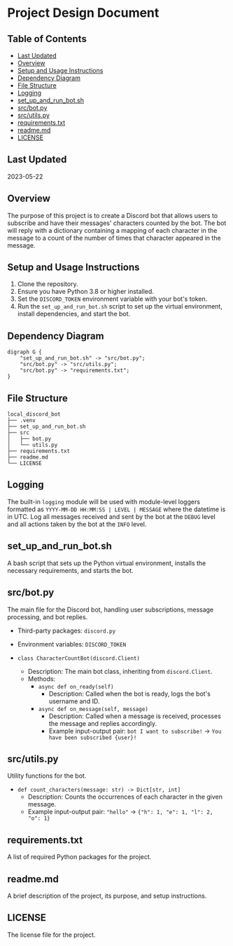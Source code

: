 # Project Design Document

## Table of Contents

- [Last Updated](#last-updated)
- [Overview](#overview)
- [Setup and Usage Instructions](#setup-and-usage-instructions)
- [Dependency Diagram](#dependency-diagram)
- [File Structure](#file-structure)
- [Logging](#logging)
- [set_up_and_run_bot.sh](#set_up_and_run_botsh)
- [src/bot.py](#srcbotpy)
- [src/utils.py](#srcutilspy)
- [requirements.txt](#requirementstxt)
- [readme.md](#readmemd)
- [LICENSE](#license)

## Last Updated

2023-05-22

## Overview

The purpose of this project is to create a Discord bot that allows users to subscribe and have their messages' characters counted by the bot. The bot will reply with a dictionary containing a mapping of each character in the message to a count of the number of times that character appeared in the message.

## Setup and Usage Instructions

1. Clone the repository.
2. Ensure you have Python 3.8 or higher installed.
3. Set the `DISCORD_TOKEN` environment variable with your bot's token.
4. Run the `set_up_and_run_bot.sh` script to set up the virtual environment, install dependencies, and start the bot.

## Dependency Diagram

```graphviz
digraph G {
    "set_up_and_run_bot.sh" -> "src/bot.py";
    "src/bot.py" -> "src/utils.py";
    "src/bot.py" -> "requirements.txt";
}
```

## File Structure

```
local_discord_bot
├── .venv
├── set_up_and_run_bot.sh
├── src
│   ├── bot.py
│   └── utils.py
├── requirements.txt
├── readme.md
└── LICENSE
```

## Logging

The built-in `logging` module will be used with module-level loggers formatted as `YYYY-MM-DD HH:MM:SS | LEVEL | MESSAGE` where the datetime is in UTC. Log all messages received and sent by the bot at the `DEBUG` level and all actions taken by the bot at the `INFO` level.

## set_up_and_run_bot.sh

A bash script that sets up the Python virtual environment, installs the necessary requirements, and starts the bot.

## src/bot.py

The main file for the Discord bot, handling user subscriptions, message processing, and bot replies.

- Third-party packages: `discord.py`
- Environment variables: `DISCORD_TOKEN`

- `class CharacterCountBot(discord.Client)`
  - Description: The main bot class, inheriting from `discord.Client`.
  - Methods:
    - `async def on_ready(self)`
      - Description: Called when the bot is ready, logs the bot's username and ID.
    - `async def on_message(self, message)`
      - Description: Called when a message is received, processes the message and replies accordingly.
      - Example input-output pair: `bot I want to subscribe!` -> `You have been subscribed {user}!`

## src/utils.py

Utility functions for the bot.

- `def count_characters(message: str) -> Dict[str, int]`
  - Description: Counts the occurrences of each character in the given message.
  - Example input-output pair: `"hello"` -> `{"h": 1, "e": 1, "l": 2, "o": 1}`

## requirements.txt

A list of required Python packages for the project.

## readme.md

A brief description of the project, its purpose, and setup instructions.

## LICENSE

The license file for the project.